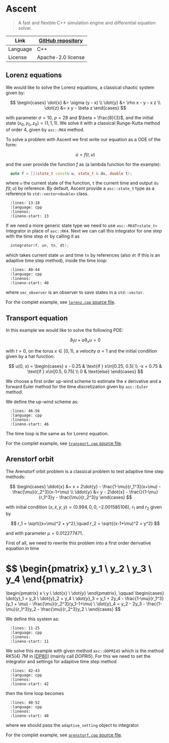 # Ascent

> A fast and flexible C++ simulation engine and differential equation solver.

| Link     | [GitHub repository](https://github.com/AnyarInc/ascent) |
|----------|---------------------------------------------------------|
| Language | C++                                                     |
| License  | Apache-2.0 license                                      |


## Lorenz equations

We would like to solve the Lorenz equations, a classical chaotic system given by:

$$
  \begin{cases}
    \dot{x} &= \sigma (y - x) \\
    \dot{y} &= \rho x - y - x z \\
    \dot{z} &= x y - \beta z
  \end{cases}
$$

with parameter $\sigma=10$, $\rho = 28$ and $\beta = \frac{8}{3}$, and the initial state $(x_0, y_0, z_0) = (1,1,1)$. We solve it with a classical Runge-Kutta method of order 4, given by `asc::RK4` method.

To solve a problem with Ascent we first write our equation as a ODE of the form:

$$
  \dot{u} = f(t, u)
$$

and the user provide the function $f$ as (a lambda function for the example):

```cpp
  auto f = [](state_t const& u, state_t & du, double t);
```

where `u` the current state of the function, `t` the current time and output `du` $f(t,u)$ by reference. By default, Ascent provide a `asc::state_t` type as a reference to `std::vector<double>` class.

```{literalinclude} lorenz.cpp
  :lines: 13-18
  :language: cpp
  :linenos:
  :lineno-start: 13
```

If we need a more generic state type we need to use `asc::RK4T<state_t>` integrator in place of `asc::RK4`. Next we can call this integrator for one step with the time step `dt` by calling it as

```cpp
  integrator(f, un, tn, dt);
```

which takes current state `un` and time `tn` by references (also `dt` if this is an adaptive time step method), inside the time loop:

```{literalinclude} lorenz.cpp
  :lines: 40-44
  :language: cpp
  :linenos:
  :lineno-start: 40
```

where `vec_observer` is an observer to save states in a `std::vector`.

For the complet example, see [`lorenz.cpp` source file](lorenz.cpp).

## Transport equation

In this example we would like to solve the following PDE:

$$
  \partial_t u + a \partial_x u = 0
$$

with $t>0$, on the torus $x\in[0, 1)$, a velocity $a=1$ and the initial condition given by a hat function:

$$
  u(0, x) = \begin{cases}
      x - 0.25  & \text{if } x\in[0.25, 0.5[ \\
      -x + 0.75 & \text{if } x\in[0.5, 0.75[ \\
      0         & \text{else}
  \end{cases}
$$

We choose a first order up-wind scheme to estimate the $x$ derivative and a forward Euler method for the time discretization given by `asc::Euler` method.

We define the up-wind scheme as:

```{literalinclude} transport.cpp
  :lines: 46-56
  :language: cpp
  :linenos:
  :lineno-start: 46
```

The time loop is the same as for Lorenz equation.

For the complet example, see [`transport.cpp` source file](transport.cpp).

## Arenstorf orbit

The Arenstorf orbit problem is a classical problem to test adaptive time step methods:

$$
  \begin{cases}
    \ddot{x} &= x + 2\dot{y} - \frac{1-\mu}{r_1^3}(x+\mu) - \frac{\mu}{r_2^3}(x-1+\mu) \\
    \ddot{y} &= y - 2\dot{x} - \frac{}{1-\mu}{r_1^3}y - \frac{\mu}{r_2^3}y
  \end{cases}
$$

with initial condition $(x,\dot{x},y,\dot{y})=(0.994, 0, 0, -2.001585106)$, $r_1$ and $r_2$ given by

$$
  r_1 = \sqrt{(x+\mu)^2 + y^2},\quad r_2 = \sqrt{(x-1+\mu)^2 + y^2}
$$

and with parameter $\mu = 0.012277471$.

First of all, we need to rewrite this problem into a first order derivative equation in time

$$
  \begin{pmatrix}
    y_1 \\
    y_2 \\
    y_3 \\
    y_4
  \end{pmatrix}
  =
  \begin{pmatrix}
    x \\
    y \\
    \dot{x} \\
    \dot{y}
  \end{pmatrix},
  \qquad
  \begin{cases}
    \dot{y}_1 = y_3 \\
    \dot{y}_2 = y_4 \\
    \dot{y}_3 = y_1 + 2y_4 - \frac{1-\mu}{r_1^3}(y_1 + \mu) - \frac{\mu}{r_2^3}(y_1-1+\mu) \\
    \dot{y}_4 = y_2 - 2y_3 - \frac{1-\mu}{r_1^3}y_2 - \frac{\mu}{r_2^3}y_2 \\
  \end{cases}
$$

We define this system as:

```{literalinclude} arenstorf.cpp
  :lines: 11-25
  :language: cpp
  :linenos:
  :lineno-start: 11
```

We solve this example with given method `asc::DOPRI45` which is the method RK5(4) 7M in [[DP80](https://doi.org/10.1016/0771-050X(80)90013-3)] (mainly call *DOPRI5*). For this we need to set the integrator and settings for adaptive time step method

```{literalinclude} arenstorf.cpp
  :lines: 42-43
  :language: cpp
  :linenos:
  :lineno-start: 42
```

then the time loop becomes

```{literalinclude} arenstorf.cpp
  :lines: 48-52
  :language: cpp
  :linenos:
  :lineno-start: 48
```

where we should pass the `adaptive_setting` object to integrator.

For the complet example, see [`arenstorf.cpp` source file](arenstorf.cpp).
